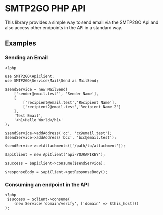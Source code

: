 # SMTP2GO PHP API

This library provides a simple way to send email via the SMTP2GO Api and also access other endpoints in the API in a standard way.

## Examples

### Sending an Email
```
<?php

use SMTP2GO\ApiClient;
use SMTP2GO\Service\Mail\Send as MailSend;

$sendService = new MailSend(
    ['sender@email.test'', 'Sender Name'],
    [
        ['recipient@email.test','Recipient Name'],
        ['recipient2@email.test','Recipient Name 2']
    ],
    'Test Email',
    '<h1>Hello World</h1>'
);

$sendService->addAddress('cc', 'cc@email.test');
$sendService->addAddress('bcc', 'bcc@email.test');

$sendService->setAttachments(['/path/to/attachment']);

$apiClient = new ApiClient('api-YOURAPIKEY');

$success = $apiClient->consume($sendService);

$responseBody = $apiClient->getResponseBody();
```

### Consuming an endpoint in the API
```
<?php
 $success = $client->consume(
    (new Service('domain/verify', ['domain' => $this_host]))
);
```
